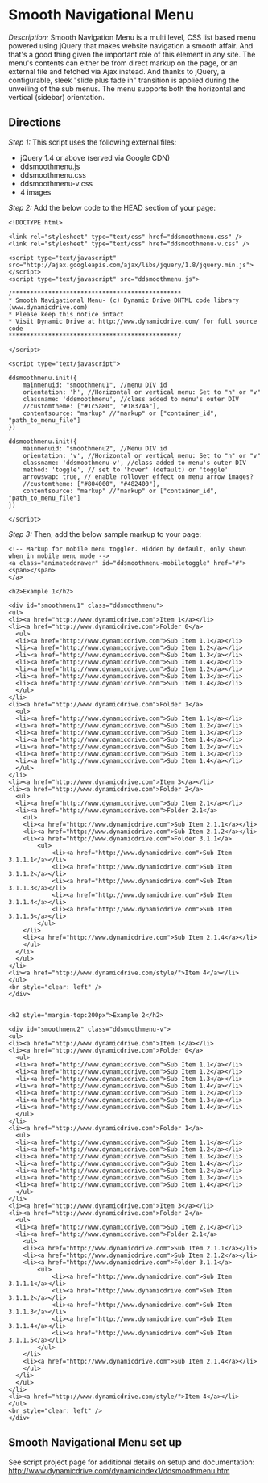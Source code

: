# Smooth Navigational Menu #

*Description:* Smooth Navigation Menu is a multi level, CSS list based menu powered using jQuery that makes website navigation a smooth affair. And that's a good thing given the important role of this element in any site. The menu's contents can either be from direct markup on the page, or an external file and fetched via Ajax instead. And thanks to jQuery, a configurable, sleek "slide plus fade in" transition is applied during the unveiling of the sub menus. The menu supports both the horizontal and vertical (sidebar) orientation.

## Directions ##

*Step 1:* This script uses the following external files:

+ jQuery 1.4 or above (served via Google CDN)
+ ddsmoothmenu.js
+ ddsmoothmenu.css
+ ddsmoothmenu-v.css
+ 4 images

*Step 2:* Add the below code to the HEAD section of your page:

	<!DOCTYPE html>
	
	<link rel="stylesheet" type="text/css" href="ddsmoothmenu.css" />
	<link rel="stylesheet" type="text/css" href="ddsmoothmenu-v.css" />
	
	<script type="text/javascript" src="http://ajax.googleapis.com/ajax/libs/jquery/1.8/jquery.min.js"></script>
	<script type="text/javascript" src="ddsmoothmenu.js">
	
	/***********************************************
	* Smooth Navigational Menu- (c) Dynamic Drive DHTML code library (www.dynamicdrive.com)
	* Please keep this notice intact
	* Visit Dynamic Drive at http://www.dynamicdrive.com/ for full source code
	***********************************************/
	
	</script>
	
	<script type="text/javascript">
	
	ddsmoothmenu.init({
		mainmenuid: "smoothmenu1", //menu DIV id
		orientation: 'h', //Horizontal or vertical menu: Set to "h" or "v"
		classname: 'ddsmoothmenu', //class added to menu's outer DIV
		//customtheme: ["#1c5a80", "#18374a"],
		contentsource: "markup" //"markup" or ["container_id", "path_to_menu_file"]
	})
	
	ddsmoothmenu.init({
		mainmenuid: "smoothmenu2", //Menu DIV id
		orientation: 'v', //Horizontal or vertical menu: Set to "h" or "v"
		classname: 'ddsmoothmenu-v', //class added to menu's outer DIV
		method: 'toggle', // set to 'hover' (default) or 'toggle'
		arrowswap: true, // enable rollover effect on menu arrow images?
		//customtheme: ["#804000", "#482400"],
		contentsource: "markup" //"markup" or ["container_id", "path_to_menu_file"]
	})
	
	</script>

*Step 3:* Then, add the below sample markup to your page:

	<!-- Markup for mobile menu toggler. Hidden by default, only shown when in mobile menu mode -->
	<a class="animateddrawer" id="ddsmoothmenu-mobiletoggle" href="#">
	<span></span>
	</a>
	
	<h2>Example 1</h2>
	
	<div id="smoothmenu1" class="ddsmoothmenu">
	<ul>
	<li><a href="http://www.dynamicdrive.com">Item 1</a></li>
	<li><a href="http://www.dynamicdrive.com">Folder 0</a>
	  <ul>
	  <li><a href="http://www.dynamicdrive.com">Sub Item 1.1</a></li>
	  <li><a href="http://www.dynamicdrive.com">Sub Item 1.2</a></li>
	  <li><a href="http://www.dynamicdrive.com">Sub Item 1.3</a></li>
	  <li><a href="http://www.dynamicdrive.com">Sub Item 1.4</a></li>
	  <li><a href="http://www.dynamicdrive.com">Sub Item 1.2</a></li>
	  <li><a href="http://www.dynamicdrive.com">Sub Item 1.3</a></li>
	  <li><a href="http://www.dynamicdrive.com">Sub Item 1.4</a></li>
	  </ul>
	</li>
	<li><a href="http://www.dynamicdrive.com">Folder 1</a>
	  <ul>
	  <li><a href="http://www.dynamicdrive.com">Sub Item 1.1</a></li>
	  <li><a href="http://www.dynamicdrive.com">Sub Item 1.2</a></li>
	  <li><a href="http://www.dynamicdrive.com">Sub Item 1.3</a></li>
	  <li><a href="http://www.dynamicdrive.com">Sub Item 1.4</a></li>
	  <li><a href="http://www.dynamicdrive.com">Sub Item 1.2</a></li>
	  <li><a href="http://www.dynamicdrive.com">Sub Item 1.3</a></li>
	  <li><a href="http://www.dynamicdrive.com">Sub Item 1.4</a></li>
	  </ul>
	</li>
	<li><a href="http://www.dynamicdrive.com">Item 3</a></li>
	<li><a href="http://www.dynamicdrive.com">Folder 2</a>
	  <ul>
	  <li><a href="http://www.dynamicdrive.com">Sub Item 2.1</a></li>
	  <li><a href="http://www.dynamicdrive.com">Folder 2.1</a>
	    <ul>
	    <li><a href="http://www.dynamicdrive.com">Sub Item 2.1.1</a></li>
	    <li><a href="http://www.dynamicdrive.com">Sub Item 2.1.2</a></li>
	    <li><a href="http://www.dynamicdrive.com">Folder 3.1.1</a>
			<ul>
	    		<li><a href="http://www.dynamicdrive.com">Sub Item 3.1.1.1</a></li>
	    		<li><a href="http://www.dynamicdrive.com">Sub Item 3.1.1.2</a></li>
	    		<li><a href="http://www.dynamicdrive.com">Sub Item 3.1.1.3</a></li>
	    		<li><a href="http://www.dynamicdrive.com">Sub Item 3.1.1.4</a></li>
	    		<li><a href="http://www.dynamicdrive.com">Sub Item 3.1.1.5</a></li>
			</ul>
	    </li>
	    <li><a href="http://www.dynamicdrive.com">Sub Item 2.1.4</a></li>
	    </ul>
	  </li>
	  </ul>
	</li>
	<li><a href="http://www.dynamicdrive.com/style/">Item 4</a></li>
	</ul>
	<br style="clear: left" />
	</div>
	
	
	<h2 style="margin-top:200px">Example 2</h2>
	
	<div id="smoothmenu2" class="ddsmoothmenu-v">
	<ul>
	<li><a href="http://www.dynamicdrive.com">Item 1</a></li>
	<li><a href="http://www.dynamicdrive.com">Folder 0</a>
	  <ul>
	  <li><a href="http://www.dynamicdrive.com">Sub Item 1.1</a></li>
	  <li><a href="http://www.dynamicdrive.com">Sub Item 1.2</a></li>
	  <li><a href="http://www.dynamicdrive.com">Sub Item 1.3</a></li>
	  <li><a href="http://www.dynamicdrive.com">Sub Item 1.4</a></li>
	  <li><a href="http://www.dynamicdrive.com">Sub Item 1.2</a></li>
	  <li><a href="http://www.dynamicdrive.com">Sub Item 1.3</a></li>
	  <li><a href="http://www.dynamicdrive.com">Sub Item 1.4</a></li>
	  </ul>
	</li>
	<li><a href="http://www.dynamicdrive.com">Folder 1</a>
	  <ul>
	  <li><a href="http://www.dynamicdrive.com">Sub Item 1.1</a></li>
	  <li><a href="http://www.dynamicdrive.com">Sub Item 1.2</a></li>
	  <li><a href="http://www.dynamicdrive.com">Sub Item 1.3</a></li>
	  <li><a href="http://www.dynamicdrive.com">Sub Item 1.4</a></li>
	  <li><a href="http://www.dynamicdrive.com">Sub Item 1.2</a></li>
	  <li><a href="http://www.dynamicdrive.com">Sub Item 1.3</a></li>
	  <li><a href="http://www.dynamicdrive.com">Sub Item 1.4</a></li>
	  </ul>
	</li>
	<li><a href="http://www.dynamicdrive.com">Item 3</a></li>
	<li><a href="http://www.dynamicdrive.com">Folder 2</a>
	  <ul>
	  <li><a href="http://www.dynamicdrive.com">Sub Item 2.1</a></li>
	  <li><a href="http://www.dynamicdrive.com">Folder 2.1</a>
	    <ul>
	    <li><a href="http://www.dynamicdrive.com">Sub Item 2.1.1</a></li>
	    <li><a href="http://www.dynamicdrive.com">Sub Item 2.1.2</a></li>
	    <li><a href="http://www.dynamicdrive.com">Folder 3.1.1</a>
			<ul>
	    		<li><a href="http://www.dynamicdrive.com">Sub Item 3.1.1.1</a></li>
	    		<li><a href="http://www.dynamicdrive.com">Sub Item 3.1.1.2</a></li>
	    		<li><a href="http://www.dynamicdrive.com">Sub Item 3.1.1.3</a></li>
	    		<li><a href="http://www.dynamicdrive.com">Sub Item 3.1.1.4</a></li>
	    		<li><a href="http://www.dynamicdrive.com">Sub Item 3.1.1.5</a></li>
			</ul>
	    </li>
	    <li><a href="http://www.dynamicdrive.com">Sub Item 2.1.4</a></li>
	    </ul>
	  </li>
	  </ul>
	</li>
	<li><a href="http://www.dynamicdrive.com/style/">Item 4</a></li>
	</ul>
	<br style="clear: left" />
	</div>

## Smooth Navigational Menu set up ##

See script project page for additional details on setup and documentation: <http://www.dynamicdrive.com/dynamicindex1/ddsmoothmenu.htm>
